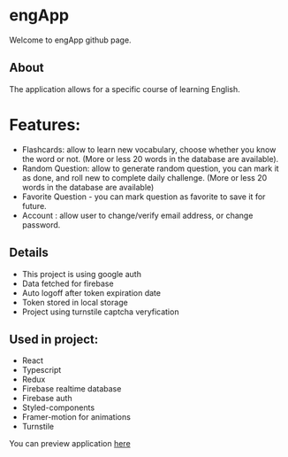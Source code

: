 # engApp
Welcome to engApp github page.

## About
The application allows for a specific course of learning English.
# Features:
  - Flashcards: allow to learn new vocabulary, choose whether you know the word or not. (More or less 20 words in the database are available).
  - Random Question: allow to generate random question, you can mark it as done, and roll new to complete daily challenge. (More or less 20 words in the database are available)
  - Favorite Question - you can mark question as favorite to save it for future.
  - Account : allow user to change/verify email address, or change password.

## Details
  - This project is using google auth
  - Data fetched for firebase
  - Auto logoff after token expiration date
  - Token stored in local storage
  - Project using turnstile captcha veryfication 

## Used in project:
- React
- Typescript
- Redux
- Firebase realtime database
- Firebase auth
- Styled-components
- Framer-motion for animations
- Turnstile

You can preview application [here](https://engapp01.netlify.app)
